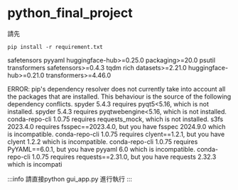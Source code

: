 # python_final_project
請先
```
pip install -r requirement.txt
```
safetensors
pyyaml
huggingface-hub>=0.25.0
packaging>=20.0
psutil
transformers
safetensors>=0.4.3
tqdm
rich
datasets>=2.21.0
huggingface-hub>=0.21.0
transformers>=4.46.0

ERROR: pip's dependency resolver does not currently take into account all the packages that are installed. This behaviour is the source of the following dependency conflicts.
spyder 5.4.3 requires pyqt5<5.16, which is not installed.
spyder 5.4.3 requires pyqtwebengine<5.16, which is not installed.
conda-repo-cli 1.0.75 requires requests_mock, which is not installed.
s3fs 2023.4.0 requires fsspec==2023.4.0, but you have fsspec 2024.9.0 which is incompatible.
conda-repo-cli 1.0.75 requires clyent==1.2.1, but you have clyent 1.2.2 which is incompatible.
conda-repo-cli 1.0.75 requires PyYAML==6.0.1, but you have pyyaml 6.0 which is incompatible.
conda-repo-cli 1.0.75 requires requests==2.31.0, but you have requests 2.32.3 which is incompati

:::info
請直接python gui_app.py 進行執行
:::